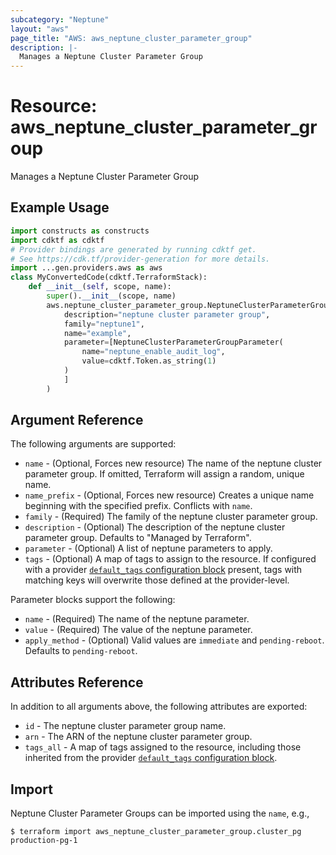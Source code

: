 ```yaml
---
subcategory: "Neptune"
layout: "aws"
page_title: "AWS: aws_neptune_cluster_parameter_group"
description: |-
  Manages a Neptune Cluster Parameter Group
---
```


# Resource: aws_neptune_cluster_parameter_group

Manages a Neptune Cluster Parameter Group

## Example Usage

```python
import constructs as constructs
import cdktf as cdktf
# Provider bindings are generated by running cdktf get.
# See https://cdk.tf/provider-generation for more details.
import ...gen.providers.aws as aws
class MyConvertedCode(cdktf.TerraformStack):
    def __init__(self, scope, name):
        super().__init__(scope, name)
        aws.neptune_cluster_parameter_group.NeptuneClusterParameterGroup(self, "example",
            description="neptune cluster parameter group",
            family="neptune1",
            name="example",
            parameter=[NeptuneClusterParameterGroupParameter(
                name="neptune_enable_audit_log",
                value=cdktf.Token.as_string(1)
            )
            ]
        )
```

## Argument Reference

The following arguments are supported:

* `name` - (Optional, Forces new resource) The name of the neptune cluster parameter group. If omitted, Terraform will assign a random, unique name.
* `name_prefix` - (Optional, Forces new resource) Creates a unique name beginning with the specified prefix. Conflicts with `name`.
* `family` - (Required) The family of the neptune cluster parameter group.
* `description` - (Optional) The description of the neptune cluster parameter group. Defaults to "Managed by Terraform".
* `parameter` - (Optional) A list of neptune parameters to apply.
* `tags` - (Optional) A map of tags to assign to the resource. If configured with a provider [`default_tags` configuration block](https://registry.terraform.io/providers/hashicorp/aws/latest/docs#default_tags-configuration-block) present, tags with matching keys will overwrite those defined at the provider-level.

Parameter blocks support the following:

* `name` - (Required) The name of the neptune parameter.
* `value` - (Required) The value of the neptune parameter.
* `apply_method` - (Optional) Valid values are `immediate` and `pending-reboot`. Defaults to `pending-reboot`.

## Attributes Reference

In addition to all arguments above, the following attributes are exported:

* `id` - The neptune cluster parameter group name.
* `arn` - The ARN of the neptune cluster parameter group.
* `tags_all` - A map of tags assigned to the resource, including those inherited from the provider [`default_tags` configuration block](https://registry.terraform.io/providers/hashicorp/aws/latest/docs#default_tags-configuration-block).

## Import

Neptune Cluster Parameter Groups can be imported using the `name`, e.g.,

```
$ terraform import aws_neptune_cluster_parameter_group.cluster_pg production-pg-1
```

<!-- cache-key: cdktf-0.17.0-pre.15 input-2d05f6836e03f40ed33b7b112a512ac35951114d2e458a7dea5c3b66eb40efb1 -->